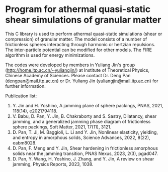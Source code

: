 # Program for athermal quasi-static shear simulations of granular matter

This C library is used to perform athermal quasi-static simulations (shear or compression) of granular matter. The model consists of a number of frictionless spheres interacting through harmonic or hertzian repulsions. The inter-particle potential can be modified for other models. The FIRE algorithm is used for energy minimizations.

The codes were developed by members in Yuliang Jin's group (http://home.itp.ac.cn/~yuliangjin/) at Institute of Theoretical Physics, Chinese Academy of Sciences. Please contact Dr. Deng Pan (dengpan@mail.itp.ac.cn) or Dr. Yuliang Jin (yuliangjin@mail.itp.ac.cn) for further information.

Publication list:
1. Y. Jin and H. Yoshino, A jamming plane of sphere packings, PNAS, 2021, 118(14), e2021794118.
2. V. Babu, D. Pan, Y. Jin, B. Chakraborty and S. Sastry, Dilatancy, shear jamming, and a generalized jamming phase diagram of frictionless sphere packings, Soft Matter, 2021, 17(11), 3121.
3. D. Pan, T. Ji, M. Baggioli, L. Li and Y. Jin, Nonlinear elasticity, yielding, and entropy in amorphous solids, Science Advances, 2022, 8(22), eabm8028.
4. D. Pan, F. Meng and Y. Jin, Shear hardening in frictionless amorphous solids near the jamming transition, PNAS Nexus, 2023, 2(3), pgad047.
5. D. Pan, Y. Wang, H. Yoshino, J. Zhang, and Y. Jin, A review on shear jamming, Physics Reports, 2023, 1038.
